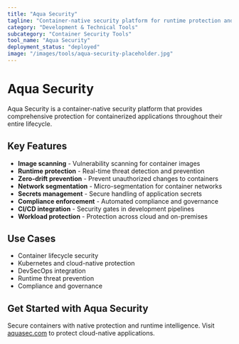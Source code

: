 ```yaml
---
title: "Aqua Security"
tagline: "Container-native security platform for runtime protection and compliance"
category: "Development & Technical Tools"
subcategory: "Container Security Tools"
tool_name: "Aqua Security"
deployment_status: "deployed"
image: "/images/tools/aqua-security-placeholder.jpg"
---
```


# Aqua Security

Aqua Security is a container-native security platform that provides comprehensive protection for containerized applications throughout their entire lifecycle.

## Key Features

- **Image scanning** - Vulnerability scanning for container images
- **Runtime protection** - Real-time threat detection and prevention
- **Zero-drift prevention** - Prevent unauthorized changes to containers
- **Network segmentation** - Micro-segmentation for container networks
- **Secrets management** - Secure handling of application secrets
- **Compliance enforcement** - Automated compliance and governance
- **CI/CD integration** - Security gates in development pipelines
- **Workload protection** - Protection across cloud and on-premises

## Use Cases

- Container lifecycle security
- Kubernetes and cloud-native protection
- DevSecOps integration
- Runtime threat prevention
- Compliance and governance

## Get Started with Aqua Security

Secure containers with native protection and runtime intelligence. Visit [aquasec.com](https://aquasec.com) to protect cloud-native applications.
